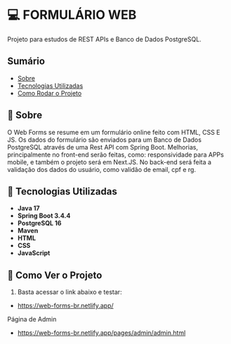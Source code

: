 # 💻 FORMULÁRIO WEB 

Projeto para estudos de REST APIs e Banco de Dados PostgreSQL. 

## Sumário

- [Sobre](#sobre)
- [Tecnologias Utilizadas](#tecnologias-utilizadas)
- [Como Rodar o Projeto](#como-ver-o-projeto)

## 📲 Sobre

O Web Forms se resume em um formulário online feito com HTML, CSS E JS. Os dados do formulário são enviados para um Banco de Dados PostgreSQL através de uma Rest API com Spring Boot.
Melhorias, principalmente no front-end serão feitas, como: responsividade para APPs mobile, e também o projeto será em Next.JS.
No back-end será feita a validação dos dados do usuário, como validão de email, cpf e rg.

## 📝 Tecnologias Utilizadas

- **Java 17**
- **Spring Boot 3.4.4**
- **PostgreSQL 16**
- **Maven**
- **HTML**
- **CSS**
- **JavaScript**

## 📍 Como Ver o Projeto

1. Basta acessar o link abaixo e testar:
* https://web-forms-br.netlify.app/

Página de Admin
* https://web-forms-br.netlify.app/pages/admin/admin.html
  
